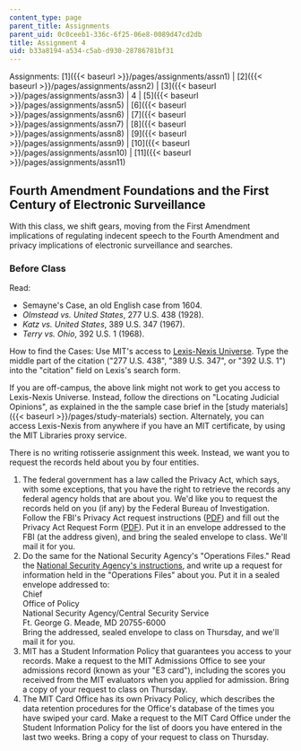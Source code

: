 ```yaml
---
content_type: page
parent_title: Assignments
parent_uid: 0c0ceeb1-336c-6f25-06e8-0089d47cd2db
title: Assignment 4
uid: b33a8194-a534-c5ab-d930-28786781bf31
---
```


Assignments: [1]({{< baseurl >}}/pages/assignments/assn1) | [2]({{< baseurl >}}/pages/assignments/assn2) | [3]({{< baseurl >}}/pages/assignments/assn3) | 4 | [5]({{< baseurl >}}/pages/assignments/assn5) | [6]({{< baseurl >}}/pages/assignments/assn6) | [7]({{< baseurl >}}/pages/assignments/assn7) | [8]({{< baseurl >}}/pages/assignments/assn8) | [9]({{< baseurl >}}/pages/assignments/assn9) | [10]({{< baseurl >}}/pages/assignments/assn10) | [11]({{< baseurl >}}/pages/assignments/assn11)

Fourth Amendment Foundations and the First Century of Electronic Surveillance
-----------------------------------------------------------------------------

With this class, we shift gears, moving from the First Amendment implications of regulating indecent speech to the Fourth Amendment and privacy implications of electronic surveillance and searches.

### Before Class

Read:

*   Semayne's Case, an old English case from 1604.
*   _Olmstead vs. United States_, 277 U.S. 438 (1928).
*   _Katz vs. United States_, 389 U.S. 347 (1967).
*   _Terry vs. Ohio_, 392 U.S. 1 (1968).

How to find the Cases: Use MIT's access to [Lexis-Nexis Universe](https://web.lexis-nexis.com/universe). Type the middle part of the citation ("277 U.S. 438", "389 U.S. 347", or "392 U.S. 1") into the "citation" field on Lexis's search form.

If you are off-campus, the above link might not work to get you access to Lexis-Nexis Universe. Instead, follow the directions on "Locating Judicial Opinions", as explained in the the sample case brief in the [study materials]({{< baseurl >}}/pages/study-materials) section. Alternately, you can access Lexis-Nexis from anywhere if you have an MIT certificate, by using the MIT Libraries proxy service.  

There is no writing rotisserie assignment this week. Instead, we want you to request the records held about you by four entities.

1.  The federal government has a law called the Privacy Act, which says, with some exceptions, that you have the right to retrieve the records any federal agency holds that are about you. We'd like you to request the records held on you (if any) by the Federal Bureau of Investigation. Follow the FBI's Privacy Act request instructions ([PDF](http://foia.fbi.gov/filelink.html?file=/privacy_instruc.pdf)) and fill out the Privacy Act Request Form ([PDF](http://foia.fbi.gov/filelink.html?file=/privacy_request.pdf)). Put it in an envelope addressed to the FBI (at the address given), and bring the sealed envelope to class. We'll mail it for you.
2.  Do the same for the National Security Agency's "Operations Files." Read the [National Security Agency's instructions](http://www.gwu.edu/~nsarchiv/NSAEBB/NSAEBB23/index2.html), and write up a request for information held in the "Operations Files" about you. Put it in a sealed envelope addressed to:  
    Chief  
    Office of Policy  
    National Security Agency/Central Security Service  
    Ft. George G. Meade, MD 20755-6000  
    Bring the addressed, sealed envelope to class on Thursday, and we'll mail it for you.
3.  MIT has a Student Information Policy that guarantees you access to your records. Make a request to the MIT Admissions Office to see your admissions record (known as your "E3 card"), including the scores you received from the MIT evaluators when you applied for admission. Bring a copy of your request to class on Thursday.
4.  The MIT Card Office has its own Privacy Policy, which describes the data retention procedures for the Office's database of the times you have swiped your card. Make a request to the MIT Card Office under the Student Information Policy for the list of doors you have entered in the last two weeks. Bring a copy of your request to class on Thursday.